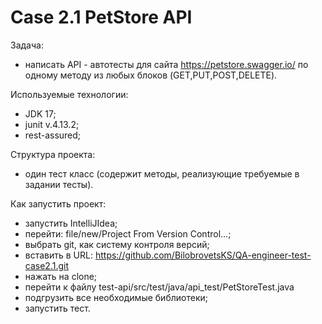 # Case 2.1 PetStore API
Задача:
- написать API - автотесты для сайта https://petstore.swagger.io/ по одному методу из любых блоков (GET,PUT,POST,DELETE).

Используемые технологии:
- JDK 17;
- junit v.4.13.2;
- rest-assured;

Структура проекта:
- один тест класс (содержит методы, реализующие требуемые в задании тесты).

Как запустить проект:
- запустить IntelliJIdea;
- перейти: file/new/Project From Version Control…;
 - выбрать git, как систему контроля версий;
 - вставить в URL: https://github.com/BilobrovetsKS/QA-engineer-test-case2.1.git
 - нажать на clone;
- перейти к файлу test-api/src/test/java/api_test/PetStoreTest.java
- подгрузить все необходимые библиотеки;
- запустить тест.
